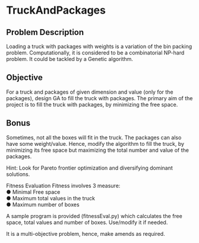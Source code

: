 # TruckAndPackages
## Problem Description 
Loading a truck with packages with weights is a variation of the bin packing problem. Computationally, it is considered to be a combinatorial NP-hard problem. It could be tackled by a Genetic algorithm.

## Objective 
For a truck and packages of given dimension and value (only for the packages), design GA to fill the truck with packages. The primary aim of the project is to fill the truck with packages, by minimizing the free space.

## Bonus 

Sometimes, not all the boxes will fit in the truck. The packages can also have some weight/value. Hence, modify the algorithm to fill the truck, by minimizing its free space but maximizing the total number and value of the packages. 

Hint: Look for Pareto frontier optimization and diversifying dominant solutions. 


Fitness Evaluation
Fitness involves 3 measure: <br/>
●	Minimal Free space <br/>
●	Maximum total values in the truck <br/>
●	Maximum number of boxes <br/>

A sample program is provided (fitnessEval.py) which calculates the free space, total values and number of boxes. Use/modify it if needed.

It is a multi-objective problem, hence, make amends as required.
